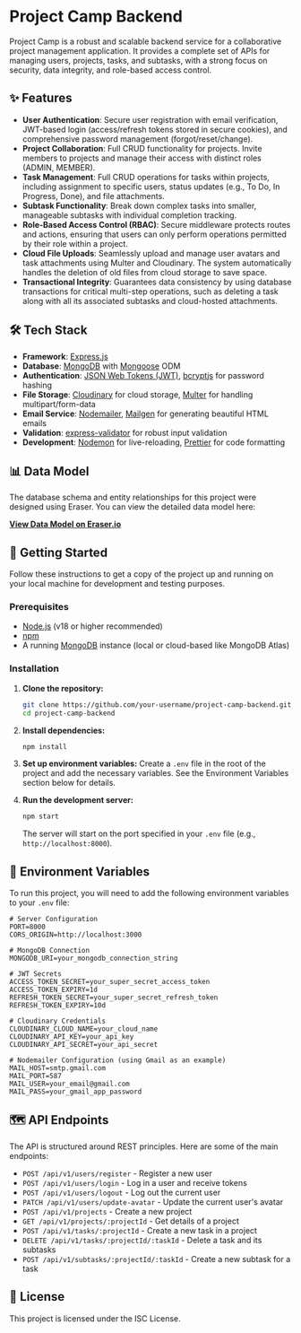 # Project Camp Backend

Project Camp is a robust and scalable backend service for a collaborative project management application. It provides a complete set of APIs for managing users, projects, tasks, and subtasks, with a strong focus on security, data integrity, and role-based access control.

## ✨ Features

- **User Authentication**: Secure user registration with email verification, JWT-based login (access/refresh tokens stored in secure cookies), and comprehensive password management (forgot/reset/change).
- **Project Collaboration**: Full CRUD functionality for projects. Invite members to projects and manage their access with distinct roles (ADMIN, MEMBER).
- **Task Management**: Full CRUD operations for tasks within projects, including assignment to specific users, status updates (e.g., To Do, In Progress, Done), and file attachments.
- **Subtask Functionality**: Break down complex tasks into smaller, manageable subtasks with individual completion tracking.
- **Role-Based Access Control (RBAC)**: Secure middleware protects routes and actions, ensuring that users can only perform operations permitted by their role within a project.
- **Cloud File Uploads**: Seamlessly upload and manage user avatars and task attachments using Multer and Cloudinary. The system automatically handles the deletion of old files from cloud storage to save space.
- **Transactional Integrity**: Guarantees data consistency by using database transactions for critical multi-step operations, such as deleting a task along with all its associated subtasks and cloud-hosted attachments.

## 🛠️ Tech Stack

- **Framework**: [Express.js](https://expressjs.com/)
- **Database**: [MongoDB](https://www.mongodb.com/) with [Mongoose](https://mongoosejs.com/) ODM
- **Authentication**: [JSON Web Tokens (JWT)](https://jwt.io/), [bcryptjs](https://www.npmjs.com/package/bcryptjs) for password hashing
- **File Storage**: [Cloudinary](https://cloudinary.com/) for cloud storage, [Multer](https://github.com/expressjs/multer) for handling multipart/form-data
- **Email Service**: [Nodemailer](https://nodemailer.com/), [Mailgen](https://github.com/eladnava/mailgen) for generating beautiful HTML emails
- **Validation**: [express-validator](https://express-validator.github.io/docs/) for robust input validation
- **Development**: [Nodemon](https://nodemon.io/) for live-reloading, [Prettier](https://prettier.io/) for code formatting

## 📊 Data Model

The database schema and entity relationships for this project were designed using Eraser. You can view the detailed data model here:

[**View Data Model on Eraser.io**](https://app.eraser.io/workspace/2fYshQMslcFlcMpHljwT)

## 🚀 Getting Started

Follow these instructions to get a copy of the project up and running on your local machine for development and testing purposes.

### Prerequisites

- [Node.js](https://nodejs.org/) (v18 or higher recommended)
- [npm](https://www.npmjs.com/)
- A running [MongoDB](https://www.mongodb.com/try/download/community) instance (local or cloud-based like MongoDB Atlas)

### Installation

1.  **Clone the repository:**

    ```sh
    git clone https://github.com/your-username/project-camp-backend.git
    cd project-camp-backend
    ```

2.  **Install dependencies:**

    ```sh
    npm install
    ```

3.  **Set up environment variables:**
    Create a `.env` file in the root of the project and add the necessary variables. See the Environment Variables section below for details.

4.  **Run the development server:**
    ```sh
    npm start
    ```
    The server will start on the port specified in your `.env` file (e.g., `http://localhost:8000`).

## 🔑 Environment Variables

To run this project, you will need to add the following environment variables to your `.env` file:

```env
# Server Configuration
PORT=8000
CORS_ORIGIN=http://localhost:3000

# MongoDB Connection
MONGODB_URI=your_mongodb_connection_string

# JWT Secrets
ACCESS_TOKEN_SECRET=your_super_secret_access_token
ACCESS_TOKEN_EXPIRY=1d
REFRESH_TOKEN_SECRET=your_super_secret_refresh_token
REFRESH_TOKEN_EXPIRY=10d

# Cloudinary Credentials
CLOUDINARY_CLOUD_NAME=your_cloud_name
CLOUDINARY_API_KEY=your_api_key
CLOUDINARY_API_SECRET=your_api_secret

# Nodemailer Configuration (using Gmail as an example)
MAIL_HOST=smtp.gmail.com
MAIL_PORT=587
MAIL_USER=your_email@gmail.com
MAIL_PASS=your_gmail_app_password
```

## 🗺️ API Endpoints

The API is structured around REST principles. Here are some of the main endpoints:

- `POST /api/v1/users/register` - Register a new user
- `POST /api/v1/users/login` - Log in a user and receive tokens
- `POST /api/v1/users/logout` - Log out the current user
- `PATCH /api/v1/users/update-avatar` - Update the current user's avatar
- `POST /api/v1/projects` - Create a new project
- `GET /api/v1/projects/:projectId` - Get details of a project
- `POST /api/v1/tasks/:projectId` - Create a new task in a project
- `DELETE /api/v1/tasks/:projectId/:taskId` - Delete a task and its subtasks
- `POST /api/v1/subtasks/:projectId/:taskId` - Create a new subtask for a task

## 📄 License

This project is licensed under the ISC License.
